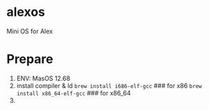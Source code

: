 # alexos
Mini OS for Alex


# Prepare
1. ENV: MasOS 12.68
2. install compiler & ld
    `brew install i686-elf-gcc`   ### for x86
    `brew install x86_64-elf-gcc` ### for x86_64
3. 